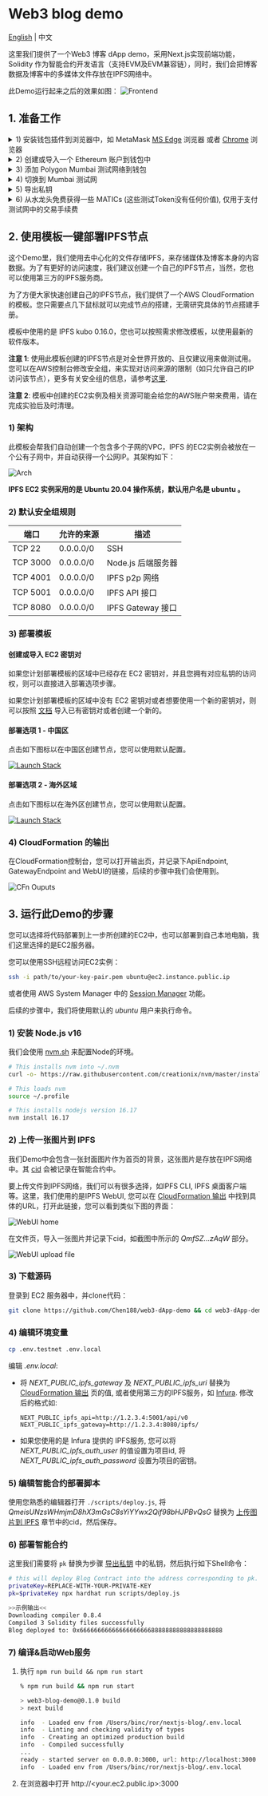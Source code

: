 # Web3 blog demo

[English](../README.md) | 中文

这里我们提供了一个Web3 博客 dApp demo，采用Next.js实现前端功能，Solidity 作为智能合约开发语言（支持EVM及EVM兼容链），同时，我们会把博客数据及博客中的多媒体文件存放在IPFS网络中。

此Demo运行起来之后的效果如图：
![Frontend](./assets/demo.png)

## 1. 准备工作

<details>
<summary>1) 安装钱包插件到浏览器中，如 MetaMask <a href='https://microsoftedge.microsoft.com/addons/detail/metamask/ejbalbakoplchlghecdalmeeeajnimhm'>MS Edge</a> 浏览器 或者 <a href='https://chrome.google.com/webstore/detail/metamask/nkbihfbeogaeaoehlefnkodbefgpgknn'>Chrome</a> 浏览器 </summary>

![Install metamask](./assets/metamask-install.jpg)
</details>

<details>
<summary>2) 创建或导入一个 Ethereum 账户到钱包中</summary>

![Create account in metamask step 1](./assets/metamask-create-account-1.jpg)

![Create account in metamask step 2](./assets/metamask-create-account-2.jpg)
</details>

<details>
<summary>3) 添加 Polygon Mumbai 测试网络到钱包</summary>

![Add network step 1](./assets/metamask-add-network-1.jpg)

![Add network step 2](./assets/metamask-add-network-2.jpg)

![Add network step 3](./assets/metamask-add-network-3.jpg)

**Metamask Network Parameters**
```
Network Name: Mumbai Testnet
New RPC URL: https://rpc-mumbai.maticvigil.com
Chain ID: 80001
Currency Symbol: MATIC
Block Explorer URL: https://mumbai.polygonscan.com/
```
</details>

<details>
<summary>4) 切换到 Mumbai 测试网</summary>

![Add network step 1](./assets/metamask-switch-to-mumbai.jpg)
</details>

<details>
<summary>5) 导出私钥<a id='5-export-pk'></a></summary>

![Export pk 1](./assets/metamask-export-pk-1.jpg)

![Export pk 2](./assets/metamask-export-pk-2.jpg)

将私钥保存下来，我们会在后续的步骤中使用到。
</details>

<details>
<summary>6) 从水龙头免费获得一些 MATICs (这些测试Token没有任何价值), 仅用于支付测试网中的交易手续费</summary>

如 <a href='https://mumbaifaucet.com/'>Alchemy’s Mumbai</a>：

![Get MATICs option 1](./assets/get-matic-1.jpg)

或者 <a href='https://faucet.polygon.technology/'>这里</a>：

![Get MATICs option 2](./assets/get-matic-2.jpg)
</details>

## 2. 使用模板一键部署IPFS节点

这个Demo里，我们使用去中心化的文件存储IPFS，来存储媒体及博客本身的内容数据。为了有更好的访问速度，我们建议创建一个自己的IPFS节点，当然，您也可以使用第三方的IPFS服务商。

为了方便大家快速创建自己的IPFS节点，我们提供了一个AWS CloudFormation的模板。您只需要点几下鼠标就可以完成节点的搭建，无需研究具体的节点搭建手册。

模板中使用的是 IPFS kubo 0.16.0，您也可以按照需求修改模板，以使用最新的软件版本。

**注意 1**: 使用此模板创建的IPFS节点是对全世界开放的、且仅建议用来做测试用。您可以在AWS控制台修改安全组，来实现对访问来源的限制（如只允许自己的IP访问该节点），更多有关安全组的信息，请参考[这里](https://docs.aws.amazon.com/AWSEC2/latest/UserGuide/working-with-security-groups.html#updating-security-group-rules).

**注意 2**: 模板中创建的EC2实例及相关资源可能会给您的AWS账户带来费用，请在完成实验后及时清理。

### 1) 架构

此模板会帮我们自动创建一个包含多个子网的VPC，IPFS 的EC2实例会被放在一个公有子网中，并自动获得一个公网IP。其架构如下：

![Arch](./assets/ipfs-node-arch.png)

**IPFS EC2 实例采用的是 Ubuntu 20.04 操作系统，默认用户名是 ubuntu 。**

### 2) 默认安全组规则
| 端口 | 允许的来源 | 描述
| - | - | -
| TCP 22 | 0.0.0.0/0 | SSH
| TCP 3000 | 0.0.0.0/0 | Node.js 后端服务器
| TCP 4001 | 0.0.0.0/0 | IPFS p2p 网络
| TCP 5001 | 0.0.0.0/0 | IPFS API 接口
| TCP 8080 | 0.0.0.0/0 | IPFS Gateway 接口

### 3) 部署模板

#### 创建或导入 EC2 密钥对

如果您计划部署模板的区域中已经存在 EC2 密钥对，并且您拥有对应私钥的访问权，则可以直接进入部署选项步骤。

如果您计划部署模板的区域中没有 EC2 密钥对或者想要使用一个新的密钥对，则可以按照 [文档](https://docs.aws.amazon.com/AWSEC2/latest/UserGuide/create-key-pairs.html) 导入已有密钥对或者创建一个新的。

#### 部署选项 1 - 中国区

点击如下图标以在中国区创建节点，您可以使用默认配置。

[![Launch Stack](./assets/launch-stack.png)](https://console.amazonaws.cn/cloudformation/home?#/stacks/create/review?templateURL=https://workshop-binc.s3.cn-northwest-1.amazonaws.com.cn/web3-demo/ipfs-single-node-template.yaml&stackName=ipfs-node) 

#### 部署选项 2 - 海外区域

点击如下图标以在海外区创建节点，您可以使用默认配置。

[![Launch Stack](./assets/launch-stack.png)](https://console.aws.amazon.com/cloudformation/home?#/stacks/create/review?templateURL=https://workshop-binc.s3.cn-northwest-1.amazonaws.com.cn/web3-demo/ipfs-single-node-template.yaml&stackName=ipfs-node)

### 4) CloudFormation 的输出<a id='cloudformation-outputs'></a>

在CloudFormation控制台，您可以打开输出页，并记录下ApiEndpoint, GatewayEndpoint and WebUI的链接，后续的步骤中我们会使用到。

![CFn Ouputs](./assets/cloudformation-outputs.jpg)

## 3. 运行此Demo的步骤

您可以选择将代码部署到上一步所创建的EC2中，也可以部署到自己本地电脑，我们这里选择的是EC2服务器。

您可以使用SSH远程访问EC2实例：

```bash
ssh -i path/to/your-key-pair.pem ubuntu@ec2.instance.public.ip
```

或者使用 AWS System Manager 中的 [Session Manager](https://docs.aws.amazon.com/systems-manager/latest/userguide/session-manager.html) 功能。

后续的步骤中，我们将使用默认的 *ubuntu* 用户来执行命令。

### 1) 安装 Node.js v16

我们会使用 [nvm.sh](https://github.com/nvm-sh/nvm/blob/master/README.md#installing-and-updating) 来配置Node的环境。

```bash
# This installs nvm into ~/.nvm
curl -o- https://raw.githubusercontent.com/creationix/nvm/master/install.sh | bash

# This loads nvm
source ~/.profile

# This installs nodejs version 16.17
nvm install 16.17 
```

### 2) 上传一张图片到 IPFS<a id='2-upload-an-image-to-ipfs'></a>

我们Demo中会包含一张封面图片作为首页的背景，这张图片是存放在IPFS网络中。其 [cid](https://docs.ipfs.tech/concepts/content-addressing/#what-is-a-cid) 会被记录在智能合约中。

要上传文件到IPFS网络，我们可以有很多选择，如IPFS CLI, IPFS 桌面客户端等。这里，我们使用的是IPFS WebUI, 您可以在 [CloudFormation 输出](#cloudformation-outputs) 中找到具体的URL，打开此链接，您可以看到类似下图的界面：

![WebUI home](./assets/webui-home.jpg)

在文件页，导入一张图片并记录下cid，如截图中所示的 *QmfSZ...zAqW* 部分。

![WebUI upload file](./assets/webui-upload-file.jpg)

### 3) 下载源码

登录到 EC2 服务器中，并clone代码：

```bash
git clone https://github.com/Chen188/web3-dApp-demo && cd web3-dApp-demo && npm ci
```

### 4) 编辑环境变量

```bash
cp .env.testnet .env.local
```
编辑 *.env.local*:

- 将 *NEXT_PUBLIC_ipfs_gateway* 及 *NEXT_PUBLIC_ipfs_uri* 替换为 [CloudFormation 输出](#cloudformation-outputs) 页的值, 或者使用第三方的IPFS服务，如 [Infura](https://infura.io/). 修改后的格式如:

    ```
    NEXT_PUBLIC_ipfs_api=http://1.2.3.4:5001/api/v0
    NEXT_PUBLIC_ipfs_gateway=http://1.2.3.4:8080/ipfs/
    ```
- 如果您使用的是 Infura 提供的 IPFS服务, 您可以将 *NEXT_PUBLIC_ipfs_auth_user* 的值设置为项目id, 将 *NEXT_PUBLIC_ipfs_auth_password* 设置为项目的密钥。

### 5) 编辑智能合约部署脚本

使用您熟悉的编辑器打开 `./scripts/deploy.js`, 将 *QmeisUNzsWHmjmD8hX3mGsC8sYiYYwx2Qif98bHJPBvQsG* 替换为 [上传图片到 IPFS](#2-upload-an-image-to-ipfs) 章节中的cid，然后保存。

### 6) 部署智能合约

这里我们需要将 `pk` 替换为步骤 <a href='5-export-pk'>导出私钥</a> 中的私钥，然后执行如下Shell命令：

```bash
# this will deploy Blog Contract into the address corresponding to pk.
privateKey=REPLACE-WITH-YOUR-PRIVATE-KEY
pk=$privateKey npx hardhat run scripts/deploy.js

>>示例输出<<
Downloading compiler 0.8.4
Compiled 3 Solidity files successfully
Blog deployed to: 0x6666666666666666666688888888888888888888
```

### 7) 编译&启动Web服务
1. 执行 `npm run build && npm run start`
    
    ```bash
    % npm run build && npm run start

    > web3-blog-demo@0.1.0 build
    > next build

    info  - Loaded env from /Users/binc/ror/nextjs-blog/.env.local
    info  - Linting and checking validity of types  
    info  - Creating an optimized production build  
    info  - Compiled successfully
    ...
    ready - started server on 0.0.0.0:3000, url: http://localhost:3000
    info  - Loaded env from /Users/binc/ror/nextjs-blog/.env.local
    ```
1. 在浏览器中打开 http://<your.ec2.public.ip>:3000
